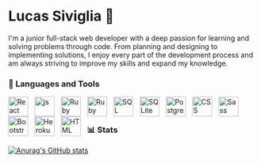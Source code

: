 # Lucas Siviglia 👋

<!-- **`Junior Full Stack Web Developer`** -->

I'm a junior full-stack web developer with a deep passion for learning and solving problems through code. From planning and designing to implementing solutions, I enjoy every part of the development process and am always striving to improve my skills and expand my knowledge.

### 🧰 Languages and Tools

<img align="left" alt="React" width="40px" style="padding-right:10px;" src="https://cdn.jsdelivr.net/gh/devicons/devicon@latest/icons/react/react-original.svg" />
<img align="left" alt="js" width="40px" style="padding-right:10px;" src="https://cdn.jsdelivr.net/gh/devicons/devicon@latest/icons/javascript/javascript-original.svg" />
<img align="left" alt="Ruby" width="40px" style="padding-right:10px;" src="https://cdn.jsdelivr.net/gh/devicons/devicon@latest/icons/ruby/ruby-original-wordmark.svg" />
<img align="left" alt="Ruby on Rails" width="40px" style="padding-right:10px;" src="https://cdn.jsdelivr.net/gh/devicons/devicon@latest/icons/rails/rails-original-wordmark.svg" />      
<img align="left" alt="SQL" width="40px" style="padding-right:10px;" src="https://cdn.jsdelivr.net/gh/devicons/devicon@latest/icons/azuresqldatabase/azuresqldatabase-original.svg" />
<img align="left" alt="SQLite" width="40px" style="padding-right:10px;" src="https://cdn.jsdelivr.net/gh/devicons/devicon@latest/icons/sqlite/sqlite-original-wordmark.svg" />
<img align="left" alt="PostgreSQL" width="40px" style="padding-right:10px;" src="https://cdn.jsdelivr.net/gh/devicons/devicon@latest/icons/postgresql/postgresql-original.svg" />
<img align="left" alt="CSS" width="40px" style="padding-right:10px;" src="https://cdn.jsdelivr.net/gh/devicons/devicon@latest/icons/css3/css3-original.svg" />
<img align="left" alt="Sass" width="40px" style="padding-right:10px;" src="https://cdn.jsdelivr.net/gh/devicons/devicon@latest/icons/sass/sass-original.svg" />
<img align="left" alt="Bootstrap" width="40px" style="padding-right:10px;" src="https://cdn.jsdelivr.net/gh/devicons/devicon@latest/icons/bootstrap/bootstrap-original-wordmark.svg" />
<img align="left" alt="Heroku" width="40px" style="padding-right:10px;"  src="https://cdn.jsdelivr.net/gh/devicons/devicon@latest/icons/heroku/heroku-original.svg" />
<img align="left" alt="HTML" width="40px" style="padding-right:10px;" src="https://cdn.jsdelivr.net/gh/devicons/devicon@latest/icons/html5/html5-original.svg" />         
<br />

#

### 📊 Stats

[![Anurag's GitHub stats](https://github-readme-stats.vercel.app/api?username=slicbutsic)](https://github.com/anuraghazra/github-readme-stats)




